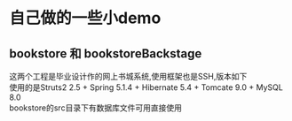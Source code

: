 # 自己做的一些小demo
## bookstore 和 bookstoreBackstage 
这两个工程是毕业设计作的网上书城系统,使用框架也是SSH,版本如下<br>
使用的是Struts2 2.5 + Spring 5.1.4 + Hibernate 5.4 + Tomcate 9.0 + MySQL 8.0 <br>
bookstore的src目录下有数据库文件可用直接使用
